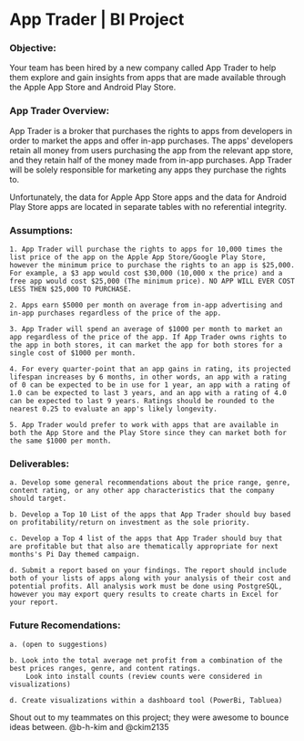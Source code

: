 # App Trader | BI Project
### Objective:
Your team has been hired by a new company called App Trader to help them explore and gain insights from apps that are made available through the Apple App Store and Android Play Store.   

### App Trader Overview:
App Trader is a broker that purchases the rights to apps from developers in order to market the apps and offer in-app purchases. The apps' developers retain all money from users purchasing the app from the relevant app store, and they retain half of the money made from in-app purchases. App Trader will be solely responsible for marketing any apps they purchase the rights to.

Unfortunately, the data for Apple App Store apps and the data for Android Play Store apps are located in separate tables with no referential integrity.


### Assumptions:

	1. App Trader will purchase the rights to apps for 10,000 times the list price of the app on the Apple App Store/Google Play Store, however the minimum price to purchase the rights to an app is $25,000. For example, a $3 app would cost $30,000 (10,000 x the price) and a free app would cost $25,000 (The minimum price). NO APP WILL EVER COST LESS THEN $25,000 TO PURCHASE.

	2. Apps earn $5000 per month on average from in-app advertising and in-app purchases regardless of the price of the app.

	3. App Trader will spend an average of $1000 per month to market an app regardless of the price of the app. If App Trader owns rights to the app in both stores, it can market the app for both stores for a single cost of $1000 per month.

	4. For every quarter-point that an app gains in rating, its projected lifespan increases by 6 months, in other words, an app with a rating of 0 can be expected to be in use for 1 year, an app with a rating of 1.0 can be expected to last 3 years, and an app with a rating of 4.0 can be expected to last 9 years. Ratings should be rounded to the nearest 0.25 to evaluate an app's likely longevity.

	5. App Trader would prefer to work with apps that are available in both the App Store and the Play Store since they can market both for the same $1000 per month.

 ### Deliverables:
	
	a. Develop some general recommendations about the price range, genre, content rating, or any other app characteristics that the company should target.

	b. Develop a Top 10 List of the apps that App Trader should buy based on profitability/return on investment as the sole priority.

	c. Develop a Top 4 list of the apps that App Trader should buy that are profitable but that also are thematically appropriate for next months's Pi Day themed campaign.

	d. Submit a report based on your findings. The report should include both of your lists of apps along with your analysis of their cost and potential profits. All analysis work must be done using PostgreSQL, however you may export query results to create charts in Excel for your report.

### Future Recomendations:
	
	a. (open to suggestions)

	b. Look into the total average net profit from a combination of the best prices ranges, genre, and content ratings.
		Look into install counts (review counts were considered in visualizations) 

	d. Create visualizations within a dashboard tool (PowerBi, Tabluea)



Shout out to my teammates on this project; they were awesome to bounce ideas between. 
@b-h-kim and @ckim2135
